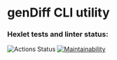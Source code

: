 # genDiff CLI utility

### Hexlet tests and linter status:
![Actions Status](/workflows/hexlet-check/badge.svg)
[![Maintainability](https://api.codeclimate.com/v1/badges/a0cbd2c8970c284cdda0/maintainability)](https://codeclimate.com/github/dosh322/frontend-project-lvl2/maintainability)